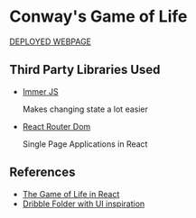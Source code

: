 # Conway's Game of Life

<a href='https://conways-game-of-life-meep-morp.vercel.app/'>DEPLOYED WEBPAGE</a>

## Third Party Libraries Used

- <a href='https://github.com/immerjs/immer'>Immer JS</a>
    <p>Makes changing state a lot easier </p>
- <a href='https://reactrouter.com/web/guides/quick-start'>React Router Dom</a>
    <p>Single Page Applications in React</p>

## References

- <a href='https://www.youtube.com/watch?v=DvVt11mPuM0&t=1479s'>The Game of Life
  in React</a>
- <a href='https://dribbble.com/meepmorpp/collections/3189918-Game-of-Life-Inspirations'>Dribble
  Folder with UI inspiration</a>
